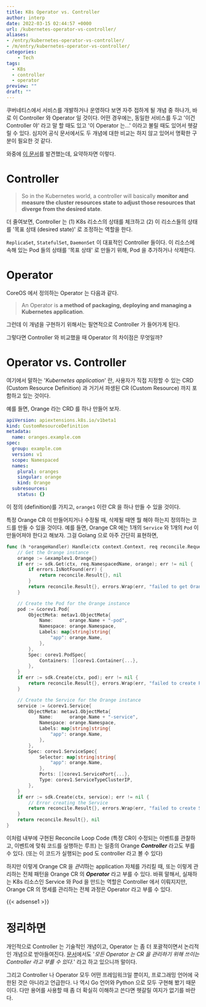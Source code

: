 ```yaml
---
title: K8s Operator vs. Controller
author: interp
date: 2022-03-15 02:44:57 +0000
url: /kubernetes-operator-vs-controller/
aliases: 
- /entry/kubernetes-operator-vs-controller/
- /m/entry/kubernetes-operator-vs-controller/
categories:
    - Tech
tags:
  - K8s
  - controller
  - operator
preview: ""
draft: ""
---
```

쿠버네티스에서 서비스를 개발하거나 운영하다 보면 자주 접하게 될 개념 중 하나가, 바로 이 Controller 와 Operator 일 것이다. 어떤 경우에는, 동일한 서비스를 두고 '이건 Controller 야' 라고 말 할 때도 있고 '이 Operator 는...' 이라고 불릴 때도 있어서 헷갈릴 수 있다. 심지어 공식 문서에서도 두 개념에 대한 비교는 하지 않고 있어서 명확한 구분이 필요한 것 같다.

와중에 [이 문서](https://blog.marcnuri.com/kubernetes-operator-vs-controller)를 발견했는데, 요약하자면 이렇다.

# Controller

> So in the Kubernetes world, a controller will basically **monitor and measure the cluster resources state to adjust those resources that diverge from the desired state**.

더 줄여보면, Controller 는 (1) K8s 리소스의 상태를 체크하고 (2) 이 리소스들의 상태를 '목표 상태 (desired state)' 로 조정하는 역할을 한다.

`ReplicaSet`, `StatefulSet`, `DaemonSet` 이 대표적인 Controller 들이다. 이 리소스에 속해 있는 Pod 들의 상태를 '목표 상태' 로 만들기 위해, Pod 을 추가하거나 삭제한다.

# Operator

CoreOS 에서 정의하는 Operator 는 다음과 같다.

> An Operator is **a method of packaging, deploying and managing a Kubernetes application**.

그런데 이 개념을 구현하기 위해서는 필연적으로 Controller 가 들어가게 된다. 

그렇다면 Controller 와 비교했을 때 Operator 의 차이점은 무엇일까?

# Operator vs. Controller

여기에서 말하는 '*Kubernetes application*' 란, 사용자가 직접 지정할 수 있는 CRD (Custom Resource Definition) 과 거기서 파생된 CR (Custom Resource) 까지 포함하고 있는 것이다.

예를 들면, Orange 라는 CRD 를 하나 만들어 보자. 

```yaml
apiVersion: apiextensions.k8s.io/v1beta1
kind: CustomResourceDefinition
metadata:
  name: oranges.example.com
spec:
  group: example.com
  version: v1
  scope: Namespaced
  names:
    plural: oranges
    singular: orange
    kind: Orange
  subresources:
    status: {}
```
이 정의 (definition)를 가지고, `orange1` 이란 CR 을 하나 만들 수 있을 것이다.

특정 Orange CR 이 만들어지거나 수정될 때, 삭제될 때엔 뭘 해야 하는지 정의하는 코드를 만들 수 있을 것이다. 예를 들면, Orange CR 에는 1개의 `Service` 와 1개의 `Pod` 이 만들어져야 한다고 해보자. 그걸 Golang 으로 아주 간단히 표현하면,

```go
func (h *orangeHandler) Handle(ctx context.Context, req reconcile.Request) (reconcile.Result, error) {
	// Get the Orange instance
	orange := &examplev1.Orange{}
	if err := sdk.Get(ctx, req.NamespacedName, orange); err != nil {
		if errors.IsNotFound(err) {
			return reconcile.Result{}, nil
		}
		return reconcile.Result{}, errors.Wrap(err, "failed to get Orange instance")
	}

	// Create the Pod for the Orange instance
	pod := &corev1.Pod{
		ObjectMeta: metav1.ObjectMeta{
			Name:      orange.Name + "-pod",
			Namespace: orange.Namespace,
			Labels: map[string]string{
				"app": orange.Name,
			},
		},
		Spec: corev1.PodSpec{
			Containers: []corev1.Container{...},
		},
	}
	if err := sdk.Create(ctx, pod); err != nil {
		return reconcile.Result{}, errors.Wrap(err, "failed to create Pod")
	}

	// Create the Service for the Orange instance
	service := &corev1.Service{
		ObjectMeta: metav1.ObjectMeta{
			Name:      orange.Name + "-service",
			Namespace: orange.Namespace,
			Labels: map[string]string{
				"app": orange.Name,
			},
		},
		Spec: corev1.ServiceSpec{
			Selector: map[string]string{
				"app": orange.Name,
			},
			Ports: []corev1.ServicePort{...},
			Type: corev1.ServiceTypeClusterIP,
		},
	}
	if err := sdk.Create(ctx, service); err != nil {
		// Error creating the Service
		return reconcile.Result{}, errors.Wrap(err, "failed to create Service")
	}
	return reconcile.Result{}, nil
}
```


이처럼 내부에 구현된 Reconcile Loop Code (특정 CR이 수정되는 이벤트를 관찰하고, 이벤트에 맞춰 코드를 실행하는 루프) 는 일종의 Orange ***Controller*** 라고도 부를 수 있다. (또는 이 코드가 실행되는 pod 도 controller 라고 볼 수 있다)

하지만 이렇게 Orange CR 을 *관리*하는 application 자체를 가리킬 때, 또는 이렇게 관리하는 전체 패턴을 Orange CR 의 ***Operator*** 라고 부를 수 있다. 바꿔 말해서, 실재하는 K8s 리소스인 Service 와 Pod 을 만드는 역할은 Controller 에서 이뤄지지만, Orange CR 의 명세를 관리하는 전체 과정은 Operator 라고 부를 수 있다.

{{< adsense1 >}}

# 정리하면

개인적으로 Controller 는 기술적인 개념이고, Operator 는 좀 더 포괄적이면서 논리적인 개념으로 받아들여진다. [문서](https://blog.marcnuri.com/kubernetes-operator-vs-controller)에서도 '*모든 Operator 는 CR 을 관리하기 위해 쓰이는 Controller 라고 부를 수 있다.*' 라고 하고 있으니까 말이다.

그리고 Controller 나 Operator 모두 어떤 프레임워크일 뿐이지, 프로그래밍 언어에 국한된 것은 아니라고 언급한다. 나 역시 Go 언어와 Python 으로 모두 구현해 봤기 때문이다. 다만 용어를 사용할 때 좀 더 확실히 이해하고 쓴다면 헷갈릴 여지가 없기를 바란다.